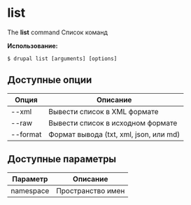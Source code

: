 # list
The **list** command Список команд

**Использование:**
```
$ drupal list [arguments] [options] 
```

## Доступные опции
Опция | Описание
-------|-------------
--xml | Вывести список в XML формате
--raw | Вывести список в исходном формате
--format | Формат вывода (txt, xml, json, или md)

## Доступные параметры
Параметр | Описание
---------|-------------
namespace | Пространство имен
